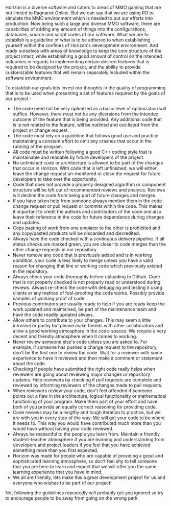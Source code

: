 Horizon is a diverse software and caters to areas of MMO gaming that are not limited to Ragnarok Online. But we can say that we are using RO to simulate the MMO environment which is needed to put our efforts into production. Now being such a large and diverse MMO software, there are capabilities of adding any amount of things into the configurations, databases, source and script codes of our software. What we are to establish is a guideline of what is to be adhered to when establishing yourself within the confines of Horizon's development environment. And ready ourselves with areas of knowledge to keep the core structure of the project intact, while establishing a good amount of control on the intended outcomes in regards to implementing certain desired features that is required to be designed by the project, and the ability to provide customizable features that will remain separately included within the software environment.

To establish our goals lets invest our thoughts in the quality of programming that is to be used when presenting a set of features required by the goals of our project -

- The code need not be very optimized as a basic level of optimization will suffice. However, there must not be any diversions from the intended outcome of the feature that is being provided. Any additional code that is is not related to the feature, will be outlined and out-listed from the project or change request.
- The code must rely on a guideline that follows good use and practice maintaining a constant effort to omit any crashes that occur in the running of the program.
- All code must be written following a good C++ coding style that is maintainable and readable by future developers of the project.
- No unfinished code or architecture is allowed to be part of the changes that occur in Horizon. With code that is left unfinished, we will either leave the change request un-monitored or close the request for future developers to take over the opportunity.
- Code that does not provide a properly designed algorithm or component structure will be left out of recommended reviews and analysis. Reviews will decline the code from being part of future changes and merges.
- If you have taken help from someone always mention them in the code change request or pull request or commits within the code. This makes it important to credit the authors and contributors of the code and also leave their reference in the code for future dependence during changes and updates.
- Copy pasting of work from one emulator to the other is prohibited and any copy/pasted products will be discarded and discredited.
- Always have the code checked with a continuous delivery pipeline. If all status checks are marked green, you are closer to code merges than the other change requests in our repository.
- Never remove any code that is previously added and is in working condition, your code is less likely to merge unless you have a valid reason for changing that line or working code which previously existed in the repository.
- Always check your code thoroughly before uploading to Github. Code that is not properly checked is not properly read or understood during reviews. Always re-check the code with debugging and testing it using clients or any method of fool-proofing the code works. Possibly provide samples of working proof of code.
- Previous contributors are usually ready to help if you are ready keep the work updated and maintained, be part of the maintenance team and have the code readily updated always.
- Allow others to contribute to your changes. This may seem a little intrusive or pushy but please make friends with other collaborators and allow a good working atmosphere in the code-spaces. We require a very decent and friendly atmosphere when it comes to working.
- Never review someone else's code unless you are asked to. For example, if someone has pushed a change request to the repository, don't be the first one to review the code. Wait for a reviewer with some experience to have it reviewed and then make a comment or statement about the code.
- Checking if people have submitted the right code really helps when reviewers are going about reviewing major changes or repository updates. Help reviewers by checking if pull requests are complete and reviewed by informing reviewers of the changes made to pull requests.
- When reviewers review your code, don't feel offended if someone points out a flaw in the architecture, logical functionality or mathematical functioning of your program. Make them part of your effort and have both of you provide an equally correct reasoning for providing code.
- Code reviews may be a lengthy and tough iteration to practice, but we are with you in every step of the way. We will get your code to be where it needs to. This way you would have contributed much more than you would have without having your code reviewed.
- Always be respectful to the people you learn from. Maintain a friendly student-teacher atmosphere if you are learning and understanding from developers and project leaders if you feel that you have achieved something more than you first expected.
- Horizon was made for people who are capable of providing a great and sophisticated learning atmosphere, so don't feel shy to tell someone that you are here to learn and expect that we will offer you the same learning experience that you have in mind.
- We all are friendly, lets make this a great development project for us and everyone who wishes to be part of our project!

Not following the guidelines repeatedly will probably get you ignored so try to encourage people to be away from going on the wrong path.
